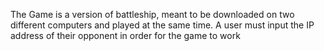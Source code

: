 The Game is a version of battleship, meant to be downloaded on two different computers and played at the same time. 
A user must input the IP address of their opponent in order for the game to work
